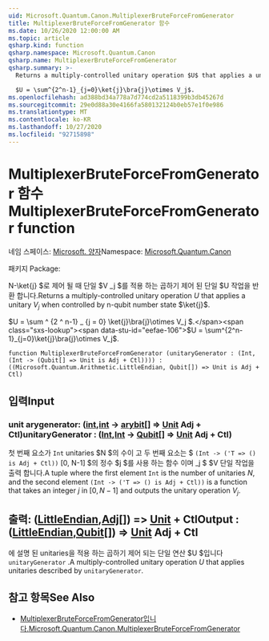 ```yaml
---
uid: Microsoft.Quantum.Canon.MultiplexerBruteForceFromGenerator
title: MultiplexerBruteForceFromGenerator 함수
ms.date: 10/26/2020 12:00:00 AM
ms.topic: article
qsharp.kind: function
qsharp.namespace: Microsoft.Quantum.Canon
qsharp.name: MultiplexerBruteForceFromGenerator
qsharp.summary: >-
  Returns a multiply-controlled unitary operation $U$ that applies a unitary $V_j$ when controlled by n-qubit number state $\ket{j}$.

  $U = \sum^{2^n-1}_{j=0}\ket{j}\bra{j}\otimes V_j$.
ms.openlocfilehash: ad388bd34a778a7d774cd2a5118399b3db45267d
ms.sourcegitcommit: 29e0d88a30e4166fa580132124b0eb57e1f0e986
ms.translationtype: MT
ms.contentlocale: ko-KR
ms.lasthandoff: 10/27/2020
ms.locfileid: "92715898"
---
```

# <a name="multiplexerbruteforcefromgenerator-function"></a><span data-ttu-id="eefae-102">MultiplexerBruteForceFromGenerator 함수</span><span class="sxs-lookup"><span data-stu-id="eefae-102">MultiplexerBruteForceFromGenerator function</span></span>

<span data-ttu-id="eefae-103">네임 스페이스: [Microsoft. 양자](xref:Microsoft.Quantum.Canon)</span><span class="sxs-lookup"><span data-stu-id="eefae-103">Namespace: [Microsoft.Quantum.Canon](xref:Microsoft.Quantum.Canon)</span></span>

<span data-ttu-id="eefae-104">패키지 [](https://nuget.org/packages/)</span><span class="sxs-lookup"><span data-stu-id="eefae-104">Package: [](https://nuget.org/packages/)</span></span>


<span data-ttu-id="eefae-105">N-\ket{j} $로 제어 될 때 단일 $V _j $를 적용 하는 곱하기 제어 된 단일 $U 작업을 반환 합니다.</span><span class="sxs-lookup"><span data-stu-id="eefae-105">Returns a multiply-controlled unitary operation $U$ that applies a unitary $V_j$ when controlled by n-qubit number state $\ket{j}$.</span></span>

<span data-ttu-id="eefae-106">$U = \sum ^ {2 ^ n-1} _ {j = 0} \ket{j}\bra{j}\otimes V_j $.</span><span class="sxs-lookup"><span data-stu-id="eefae-106">$U = \sum^{2^n-1}_{j=0}\ket{j}\bra{j}\otimes V_j$.</span></span>

```qsharp
function MultiplexerBruteForceFromGenerator (unitaryGenerator : (Int, (Int -> (Qubit[] => Unit is Adj + Ctl)))) : ((Microsoft.Quantum.Arithmetic.LittleEndian, Qubit[]) => Unit is Adj + Ctl)
```


## <a name="input"></a><span data-ttu-id="eefae-107">입력</span><span class="sxs-lookup"><span data-stu-id="eefae-107">Input</span></span>

### <a name="unitarygenerator--intint---qubit--unit-adj--ctl"></a><span data-ttu-id="eefae-108">unit arygenerator: ([int](xref:microsoft.quantum.lang-ref.int),[int](xref:microsoft.quantum.lang-ref.int) -> [arybit](xref:microsoft.quantum.lang-ref.qubit)[] => [Unit](xref:microsoft.quantum.lang-ref.unit) Adj + Ctl)</span><span class="sxs-lookup"><span data-stu-id="eefae-108">unitaryGenerator : ([Int](xref:microsoft.quantum.lang-ref.int),[Int](xref:microsoft.quantum.lang-ref.int) -> [Qubit](xref:microsoft.quantum.lang-ref.qubit)[] => [Unit](xref:microsoft.quantum.lang-ref.unit) Adj + Ctl)</span></span>

<span data-ttu-id="eefae-109">첫 번째 요소가 `Int` unitaries $N $의 수이 고 두 번째 요소는 $ `(Int -> ('T => () is Adj + Ctl))` [0, N-1] $의 정수 $j $를 사용 하는 함수 이며 _j $ $V 단일 작업을 출력 합니다.</span><span class="sxs-lookup"><span data-stu-id="eefae-109">A tuple where the first element `Int` is the number of unitaries $N$, and the second element `(Int -> ('T => () is Adj + Ctl))` is a function that takes an integer $j$ in $[0,N-1]$ and outputs the unitary operation $V_j$.</span></span>



## <a name="output--littleendianqubit--unit-adj--ctl"></a><span data-ttu-id="eefae-110">출력: ([LittleEndian](xref:Microsoft.Quantum.Arithmetic.LittleEndian),[Adj](xref:microsoft.quantum.lang-ref.qubit)[]) => [Unit](xref:microsoft.quantum.lang-ref.unit) + Ctl</span><span class="sxs-lookup"><span data-stu-id="eefae-110">Output : ([LittleEndian](xref:Microsoft.Quantum.Arithmetic.LittleEndian),[Qubit](xref:microsoft.quantum.lang-ref.qubit)[]) => [Unit](xref:microsoft.quantum.lang-ref.unit) Adj + Ctl</span></span>

<span data-ttu-id="eefae-111">에 설명 된 unitaries을 적용 하는 곱하기 제어 되는 단일 연산 $U $입니다 `unitaryGenerator` .</span><span class="sxs-lookup"><span data-stu-id="eefae-111">A multiply-controlled unitary operation $U$ that applies unitaries described by `unitaryGenerator`.</span></span>

## <a name="see-also"></a><span data-ttu-id="eefae-112">참고 항목</span><span class="sxs-lookup"><span data-stu-id="eefae-112">See Also</span></span>

- [<span data-ttu-id="eefae-113">MultiplexerBruteForceFromGenerator입니다.</span><span class="sxs-lookup"><span data-stu-id="eefae-113">Microsoft.Quantum.Canon.MultiplexerBruteForceFromGenerator</span></span>](xref:Microsoft.Quantum.Canon.MultiplexerBruteForceFromGenerator)
